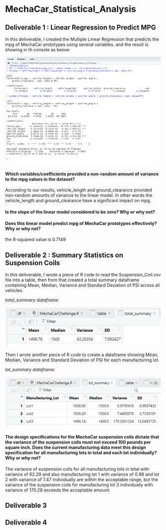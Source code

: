 # MechaCar_Statistical_Analysis

## Deliverable 1 : Linear Regression to Predict MPG
In this deliverable, I created the Multiple Linear Regression that predicts the mpg of MechaCar prototypes using several variables.
and the result is showing in th console as below:

![console](deliverable_one.png "multiple linear regression model")

#### Which variables/coefficients provided a non-random amount of variance to the mpg values in the dataset?

According to our results, vehicle_length and ground_clearance provided non-random amounts of variance to the linear model. 
In other words the vehicle_length and ground_clearance have a significant impact on mpg. 

#### Is the slope of the linear model considered to be zero? Why or why not?

#### Does this linear model predict mpg of MechaCar prototypes effectively? Why or why not?
the R-squared value is 0.7149 


## Deliverable 2 : Summary Statistics on Suspension Coils

In this deliverable, I wrote a piece of R code to read the Suspension_Coil.csv file into a table, then from that created a total summary dataframe containing Mean, Median, Variance and Standard Deviation of PSI across all vehicles.

*total_summary dataframe:*

![Total_Summary](deliverable_two_1.png "Total Summary")

Then I wrote another piece of R code to create a dataframe showing Mean, Median, Variance and Standard Deviation of PSI for each manufacturing lot.

*lot_summary dataframe:*

![Lot_Summary](deliverable_two_2.png "Lot Summary")

#### The design specifications for the MechaCar suspension coils dictate that the variance of the suspension coils must not exceed 100 pounds per square inch. Does the current manufacturing data meet this design specification for all manufacturing lots in total and each lot individually? Why or why not?

The variance of suspension coils for all manufacturing lots in total with variance of 62.29 and also manufacturing lot 1 with variance of 0.98 and lot 2 with variance of 7.47 individually are within the acceptable range, but the variance of the suspension coils for manufacturing lot 3 individually with variance of 170.28 exceeds the acceptable amount.

## Deliverable 3

## Deliverable 4

